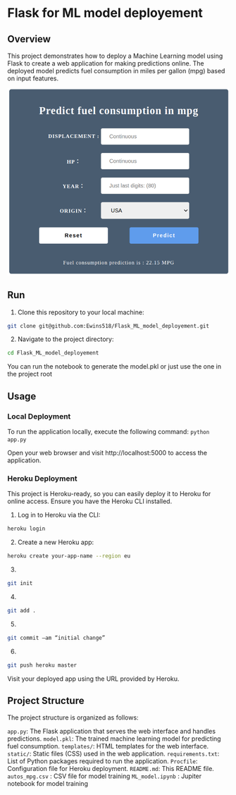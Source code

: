 # Flask for ML model deployement

## Overview
This project demonstrates how to deploy a Machine Learning model using Flask to create a web application for making predictions online. The deployed model predicts fuel consumption in miles per gallon (mpg) based on input features.

![Screenshot](/screenshot/predicting.png)

## Run

1. Clone this repository to your local machine:

```bash
git clone git@github.com:Ewins518/Flask_ML_model_deployement.git
```

2. Navigate to the project directory:

```bash
cd Flask_ML_model_deployement
```

You can run the notebook to generate the model.pkl or just use the one in the project root

## Usage

### Local Deployment

To run the application locally, execute the following command:
```python app.py```

Open your web browser and visit http://localhost:5000 to access the application.

### Heroku Deployment
This project is Heroku-ready, so you can easily deploy it to Heroku for online access. 
Ensure you have the Heroku CLI installed.

1. Log in to Heroku via the CLI:
 
```bash
heroku login
```

2. Create a new Heroku app:

```bash
heroku create your-app-name --region eu
```

3. 
```bash
git init
```
4. 
```bash
git add .
```
5. 
```bash
git commit –am “initial change”
```
6. 
```bash
git push heroku master
```

Visit your deployed app using the URL provided by Heroku.

## Project Structure
The project structure is organized as follows:

`app.py`: The Flask application that serves the web interface and handles predictions.
`model.pkl`: The trained machine learning model for predicting fuel consumption.
`templates/`: HTML templates for the web interface.
`static/`: Static files (CSS) used in the web application.
`requirements.txt`: List of Python packages required to run the application.
`Procfile`: Configuration file for Heroku deployment.
`README.md`: This README file.
`autos_mpg.csv` : CSV file for model training
`ML_model.ipynb` : Jupiter notebook for model training